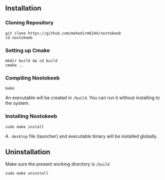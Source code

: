 ## Installation

### Cloning Repository
```
git clone https://github.com/mehedirm6244/nostokeeb
cd nostokeeb
```

### Setting up Cmake
```
mkdir build && cd build
cmake ..
```

### Compiling Nostokeeb
```
make
```
An executable will be created in `/build`. You can run it without installing to the system.

### Installing Nostokeeb
```
sudo make install
```
A `.desktop` file (launcher) and executable binary will be installed globally.

## Uninstallation
Make sure the present working directory is `/build`
```
sudo make uninstall
```
